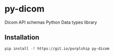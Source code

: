 # py-dicom

Dicom API schemas Python Data types library

## Installation

```bash
pip install -f https://git.io/purplship py-dicom
```

